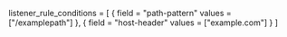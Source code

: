 listener_rule_conditions = [
  {
    field  = "path-pattern"
    values = ["/examplepath"]
  },
  {
    field  = "host-header"
    values = ["example.com"]
  }
]
